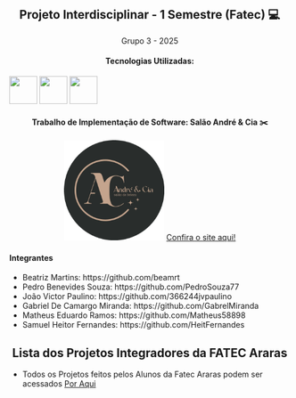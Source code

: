 <div align='center'>
<h2>Projeto Interdisciplinar - 1 Semestre (Fatec) 💻</h2>
<p>Grupo 3 - 2025</p>
</div>

<div align='center' style="display: inline">
<h4> Tecnologias Utilizadas:</h4>
<img width='50' height='50' src="https://cdn.jsdelivr.net/gh/devicons/devicon@latest/icons/html5/html5-original.svg" />
<img width='50' height='50' src="https://cdn.jsdelivr.net/gh/devicons/devicon@latest/icons/bootstrap/bootstrap-original-wordmark.svg" />
<img width='50' height='50' src="https://cdn.jsdelivr.net/gh/devicons/devicon@latest/icons/css3/css3-original.svg" />
</div>

<div align='center'>    
<h4>Trabalho de Implementação de Software: Salão André & Cia ✂️</h4>
        <img src="img/logo_circular.png"
       style="width: 180px; height: 180px;"/>
<a href="https://beamrt.github.io/pi-primeiro-semestre/Código/index.html">Confira o site aqui!</a>
</div> 

<h4>Integrantes</h4>
<nav>
    <ul>
        <li>Beatriz Martins: https://github.com/beamrt</li>
        <li>Pedro Benevides Souza: https://github.com/PedroSouza77</li>
        <li>João Victor Paulino: https://github.com/366244jvpaulino</li>
        <li>Gabriel De Camargo Miranda: https://github.com/GabrelMiranda</li>
        <li>Matheus Eduardo Ramos: https://github.com/Matheus58898</li>
        <li>Samuel Heitor Fernandes: https://github.com/HeitFernandes</li> 
    </ul>
        
<div align='center'>
<h2>Lista dos Projetos Integradores da FATEC Araras</h2>
</div>
  
<nav>
<ul>
        <li>Todos os Projetos feitos pelos Alunos da Fatec Araras podem ser acessados <a href="https://github.com/orlandosaraivajr/PI_FATEC_ARARAS">Por Aqui</a></li>
</ul>
</nav>

